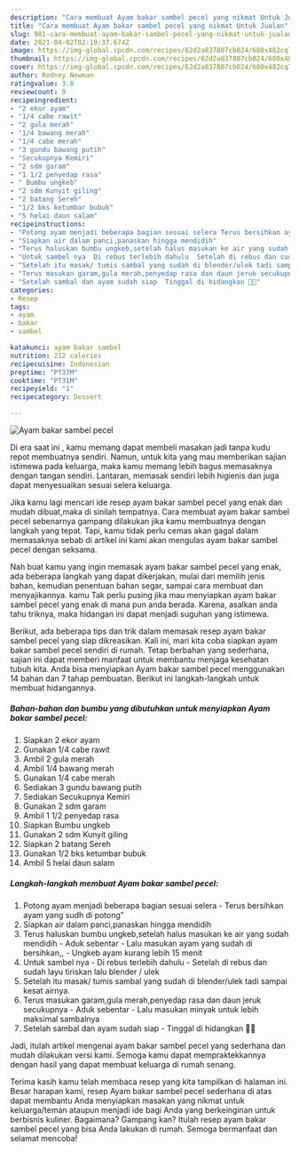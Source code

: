 ```yaml
---
description: "Cara membuat Ayam bakar sambel pecel yang nikmat Untuk Jualan"
title: "Cara membuat Ayam bakar sambel pecel yang nikmat Untuk Jualan"
slug: 981-cara-membuat-ayam-bakar-sambel-pecel-yang-nikmat-untuk-jualan
date: 2021-04-02T02:19:37.674Z
image: https://img-global.cpcdn.com/recipes/62d2a837807cb024/680x482cq70/ayam-bakar-sambel-pecel-foto-resep-utama.jpg
thumbnail: https://img-global.cpcdn.com/recipes/62d2a837807cb024/680x482cq70/ayam-bakar-sambel-pecel-foto-resep-utama.jpg
cover: https://img-global.cpcdn.com/recipes/62d2a837807cb024/680x482cq70/ayam-bakar-sambel-pecel-foto-resep-utama.jpg
author: Rodney Newman
ratingvalue: 3.8
reviewcount: 9
recipeingredient:
- "2 ekor ayam"
- "1/4 cabe rawit"
- "2 gula merah"
- "1/4 bawang merah"
- "1/4 cabe merah"
- "3 gundu bawang putih"
- "Secukupnya Kemiri"
- "2 sdm garam"
- "1 1/2 penyedap rasa"
- " Bumbu ungkeb"
- "2 sdm Kunyit giling"
- "2 batang Sereh"
- "1/2 bks ketumbar bubuk"
- "5 helai daun salam"
recipeinstructions:
- "Potong ayam menjadi beberapa bagian sesuai selera Terus bersihkan ayam yang sudh di potong&#34;"
- "Siapkan air dalam panci,panaskan hingga mendidih"
- "Terus haluskan bumbu ungkeb,setelah halus masukan ke air yang sudah mendidih Aduk sebentar  Lalu masukan ayam yang sudah di bersihkan,, Ungkeb ayam kurang lebih 15 menit"
- "Untuk sambel nya  Di rebus terlebih dahulu  Setelah di rebus dan sudah layu tiriskan lalu blender / ulek"
- "Setelah itu masak/ tumis sambal yang sudah di blender/ulek tadi sampai kesat airnya."
- "Terus masukan garam,gula merah,penyedap rasa dan daun jeruk secukupnya  Aduk sebentar  Lalu masukan minyak untuk lebih maksimal sambalnya"
- "Setelah sambal dan ayam sudah siap  Tinggal di hidangkan 🙏🏻"
categories:
- Resep
tags:
- ayam
- bakar
- sambel

katakunci: ayam bakar sambel 
nutrition: 212 calories
recipecuisine: Indonesian
preptime: "PT37M"
cooktime: "PT31M"
recipeyield: "1"
recipecategory: Dessert

---
```



![Ayam bakar sambel pecel](https://img-global.cpcdn.com/recipes/62d2a837807cb024/680x482cq70/ayam-bakar-sambel-pecel-foto-resep-utama.jpg)

Di era  saat ini , kamu memang dapat membeli masakan jadi tanpa kudu repot membuatnya sendiri. Namun, untuk kita yang mau memberikan sajian istimewa pada keluarga, maka kamu memang lebih bagus memasaknya dengan tangan sendiri. Lantaran, memasak sendiri lebih higienis dan juga dapat menyesuaikan sesuai selera keluarga.

Jika kamu lagi mencari ide resep ayam bakar sambel pecel yang enak dan mudah dibuat,maka di sinilah tempatnya. Cara membuat ayam bakar sambel pecel  sebenarnya gampang dilakukan jika kamu membuatnya dengan langkah yang tepat. Tapi, kamu tidak perlu cemas akan gagal dalam memasaknya 
sebab di artikel ini kami akan mengulas ayam bakar sambel pecel dengan seksama.  



Nah buat kamu yang ingin memasak ayam bakar sambel pecel yang enak, ada beberapa langkah yang dapat dikerjakan, mulai dari memilih jenis bahan, kemudian penentuan bahan segar, sampai cara membuat dan menyajikannya. kamu Tak perlu pusing jika mau menyiapkan ayam bakar sambel pecel yang enak di mana pun anda berada. Karena, asalkan anda  tahu triknya, maka hidangan ini dapat menjadi suguhan yang istimewa.

Berikut, ada beberapa tips dan trik dalam memasak resep ayam bakar sambel pecel yang siap dikreasikan. Kali ini, mari kita coba siapkan ayam bakar sambel pecel sendiri di rumah. Tetap berbahan yang sederhana, sajian ini dapat memberi manfaat untuk membantu menjaga kesehatan tubuh kita. Anda bisa menyiapkan Ayam bakar sambel pecel menggunakan 14 bahan dan 7 tahap pembuatan. Berikut ini langkah-langkah untuk membuat hidangannya.

<!--inarticleads1-->

##### Bahan-bahan dan bumbu yang dibutuhkan untuk menyiapkan Ayam bakar sambel pecel:

1. Siapkan 2 ekor ayam
1. Gunakan 1/4 cabe rawit
1. Ambil 2 gula merah
1. Ambil 1/4 bawang merah
1. Gunakan 1/4 cabe merah
1. Sediakan 3 gundu bawang putih
1. Sediakan Secukupnya Kemiri
1. Gunakan 2 sdm garam
1. Ambil 1 1/2 penyedap rasa
1. Siapkan  Bumbu ungkeb
1. Gunakan 2 sdm Kunyit giling
1. Siapkan 2 batang Sereh
1. Gunakan 1/2 bks ketumbar bubuk
1. Ambil 5 helai daun salam




<!--inarticleads2-->

##### Langkah-langkah membuat Ayam bakar sambel pecel:

1. Potong ayam menjadi beberapa bagian sesuai selera - Terus bersihkan ayam yang sudh di potong&#34;
1. Siapkan air dalam panci,panaskan hingga mendidih
1. Terus haluskan bumbu ungkeb,setelah halus masukan ke air yang sudah mendidih - Aduk sebentar  - Lalu masukan ayam yang sudah di bersihkan,, - Ungkeb ayam kurang lebih 15 menit
1. Untuk sambel nya  - Di rebus terlebih dahulu  - Setelah di rebus dan sudah layu tiriskan lalu blender / ulek
1. Setelah itu masak/ tumis sambal yang sudah di blender/ulek tadi sampai kesat airnya.
1. Terus masukan garam,gula merah,penyedap rasa dan daun jeruk secukupnya  - Aduk sebentar  - Lalu masukan minyak untuk lebih maksimal sambalnya
1. Setelah sambal dan ayam sudah siap  - Tinggal di hidangkan 🙏🏻




Jadi, itulah artikel mengenai  ayam bakar sambel pecel  yang sederhana dan mudah dilakukan versi kami. Semoga kamu dapat mempraktekkannya dengan hasil yang dapat membuat keluarga di rumah senang. 

Terima kasih kamu telah membaca resep yang kita tampilkan di halaman ini. Besar harapan kami, resep  Ayam bakar sambel pecel sederhana di atas dapat membantu Anda menyiapkan masakan yang nikmat untuk keluarga/teman ataupun menjadi ide bagi Anda yang berkeinginan untuk berbisnis kuliner. Bagaimana? Gampang kan? Itulah resep ayam bakar sambel pecel yang bisa Anda lakukan di rumah. Semoga bermanfaat dan selamat mencoba!

